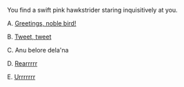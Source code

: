 You find a swift pink hawkstrider staring inquisitively at you.

A. [Greetings, noble bird!](./error/error.md)

B. [Tweet, tweet](./error/error.md)

C. Anu belore dela'na

D. [Rearrrrr](./startu/startu.md)

E. [Urrrrrrr](./startr/startr.md)